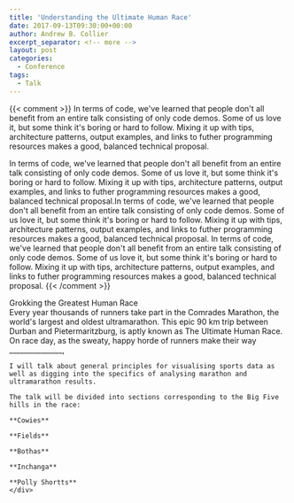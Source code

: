 ```yaml
---
title: 'Understanding the Ultimate Human Race'
date: 2017-09-13T09:30:00+00:00
author: Andrew B. Collier
excerpt_separator: <!-- more -->
layout: post
categories:
  - Conference
tags:
  - Talk
---
```


{{< comment >}}
In terms of code, we've learned that people don't all benefit from an entire talk consisting of only code demos. Some of us love it, but some think it's boring or hard to follow. Mixing it up with tips, architecture patterns, output examples, and links to futher programming resources makes a good, balanced technical proposal.

In terms of code, we've learned that people don't all benefit from an entire talk consisting of only code demos. Some of us love it, but some think it's boring or hard to follow. Mixing it up with tips, architecture patterns, output examples, and links to futher programming resources makes a good, balanced technical proposal.In terms of code, we've learned that people don't all benefit from an entire talk consisting of only code demos. Some of us love it, but some think it's boring or hard to follow. Mixing it up with tips, architecture patterns, output examples, and links to futher programming resources makes a good, balanced technical proposal.
In terms of code, we've learned that people don't all benefit from an entire talk consisting of only code demos. Some of us love it, but some think it's boring or hard to follow. Mixing it up with tips, architecture patterns, output examples, and links to futher programming resources makes a good, balanced technical proposal.
{{< /comment >}}

<div class="talk">
	<div class="title">
	Grokking the Greatest Human Race
	</div>
	<div class="abstract">
	Every year thousands of runners take part in the Comrades Marathon, the world's largest and oldest ultramarathon. This epic 90 km trip between Durban and Pietermaritzburg, is aptly known as The Ultimate Human Race. On race day, as the sweaty, happy horde of runners make their way _______________, 

	I will talk about general principles for visualising sports data as well as digging into the specifics of analysing marathon and ultramarathon results. 

	The talk will be divided into sections corresponding to the Big Five hills in the race:

	**Cowies**

	**Fields**
	
	**Bothas**

	**Inchanga**

	**Polly Shortts**
	</div>
</div>